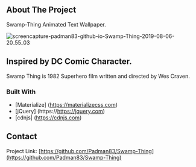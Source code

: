 ## About The Project
Swamp-Thing Animated Text Wallpaper.

![screencapture-padman83-github-io-Swamp-Thing-2019-08-06-20_55_03](https://user-images.githubusercontent.com/45048950/62784319-d2057080-baf0-11e9-8e16-1824c477b4ea.png)


## Inspired by DC Comic Character. 
Swamp Thing is 1982 Superhero film written and directed by Wes Craven.

### Built With
* [Materialize] (https://materializecss.com)
* [jQuery] (https://https://jquery.com)
* [cdnjs] (https://cdnjs.com)

## Contact 

Project Link: [https://github.com/Padman83/Swamp-Thing](https://github.com/Padman83/Swamp-Thing)


